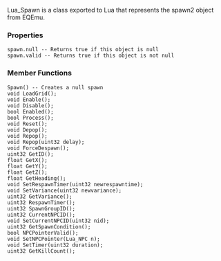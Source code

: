 Lua_Spawn is a class exported to Lua that represents the spawn2 object from EQEmu.

### Properties
```
spawn.null -- Returns true if this object is null
spawn.valid -- Returns true if this object is not null
```

### Member Functions
```
Spawn() -- Creates a null spawn
void LoadGrid();
void Enable();
void Disable();
bool Enabled();
bool Process();
void Reset();
void Depop();
void Repop();
void Repop(uint32 delay);
void ForceDespawn();
uint32 GetID();
float GetX();
float GetY();
float GetZ();
float GetHeading();
void SetRespawnTimer(uint32 newrespawntime);
void SetVariance(uint32 newvariance);
uint32 GetVariance();
uint32 RespawnTimer();
uint32 SpawnGroupID();
uint32 CurrentNPCID();
void SetCurrentNPCID(uint32 nid);
uint32 GetSpawnCondition();
bool NPCPointerValid();
void SetNPCPointer(Lua_NPC n);
void SetTimer(uint32 duration);
uint32 GetKillCount();
```